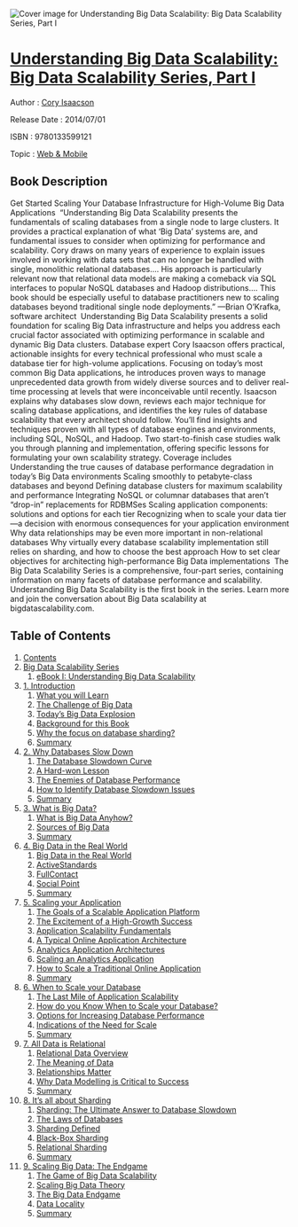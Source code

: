 ![Cover image for Understanding Big Data Scalability: Big Data Scalability Series, Part I](https://imgdetail.ebookreading.net/cover/cover/web_mobile/EB9780133599121.jpg)

[Understanding Big Data Scalability: Big Data Scalability Series, Part I](https://ebookreading.net/view/book/Understanding+Big+Data+Scalability%3A+Big+Data+Scalability+Series%2C+Part+I-EB9780133599121_1.html "Understanding Big Data Scalability: Big Data Scalability Series, Part I")
====================================================================================================================

Author : [Cory Isaacson](https://ebookreading.net/search/author/Cory+Isaacson)

Release Date : 2014/07/01

ISBN : 9780133599121

Topic : [Web & Mobile](https://ebookreading.net/search/category/web-mobile)

Book Description
-----------------

Get Started Scaling Your Database Infrastructure for High-Volume Big Data Applications 
 “Understanding Big Data Scalability presents the fundamentals of scaling databases from a single node to large clusters. It provides a practical explanation of what ‘Big Data’ systems are, and fundamental issues to consider when optimizing for performance and scalability. Cory draws on many years of experience to explain issues involved in working with data sets that can no longer be handled with single, monolithic relational databases.... His approach is particularly relevant now that relational data models are making a comeback via SQL interfaces to popular NoSQL databases and Hadoop distributions.... This book should be especially useful to database practitioners new to scaling databases beyond traditional single node deployments.” —Brian O’Krafka, software architect  
Understanding Big Data Scalability presents a solid foundation for scaling Big Data infrastructure and helps you address each crucial factor associated with optimizing performance in scalable and dynamic Big Data clusters.
Database expert Cory Isaacson offers practical, actionable insights for every technical professional who must scale a database tier for high-volume applications. Focusing on today’s most common Big Data applications, he introduces proven ways to manage unprecedented data growth from widely diverse sources and to deliver real-time processing at levels that were inconceivable until recently.
Isaacson explains why databases slow down, reviews each major technique for scaling database applications, and identifies the key rules of database scalability that every architect should follow.
You’ll find insights and techniques proven with all types of database engines and environments, including SQL, NoSQL, and Hadoop. Two start-to-finish case studies walk you through planning and implementation, offering specific lessons for formulating your own scalability strategy. Coverage includes 
 Understanding the true causes of database performance degradation in today’s Big Data environments 
 Scaling smoothly to petabyte-class databases and beyond 
 Defining database clusters for maximum scalability and performance 
 Integrating NoSQL or columnar databases that aren’t “drop-in” replacements for RDBMSes 
 Scaling application components: solutions and options for each tier 
 Recognizing when to scale your data tier—a decision with enormous consequences for your application environment 
 Why data relationships may be even more important in non-relational databases 
 Why virtually every database scalability implementation still relies on sharding, and how to choose the best approach 
 How to set clear objectives for architecting high-performance Big Data implementations  
The Big Data Scalability Series is a comprehensive, four-part series, containing information on many facets of database performance and scalability. Understanding Big Data Scalability is the first book in the series.
Learn more and join the conversation about Big Data scalability at bigdatascalability.com.
              
Table of Contents
-----------------

1. [Contents](https://ebookreading.net/view/book/Understanding+Big+Data+Scalability%3A+Big+Data+Scalability+Series%2C+Part+I-EB9780133599121_2.html)
1. [Big Data Scalability Series](https://ebookreading.net/view/book/Understanding+Big+Data+Scalability%3A+Big+Data+Scalability+Series%2C+Part+I-EB9780133599121_3.html)
    1. [eBook I: Understanding Big Data Scalability](https://ebookreading.net/view/book/Understanding+Big+Data+Scalability%3A+Big+Data+Scalability+Series%2C+Part+I-EB9780133599121_3.html#pref01lev1sec1)
1. [1. Introduction](https://ebookreading.net/view/book/Understanding+Big+Data+Scalability%3A+Big+Data+Scalability+Series%2C+Part+I-EB9780133599121_4.html)
    1. [What you will Learn](https://ebookreading.net/view/book/Understanding+Big+Data+Scalability%3A+Big+Data+Scalability+Series%2C+Part+I-EB9780133599121_4.html#ch01lev1sec1)
    1. [The Challenge of Big Data](https://ebookreading.net/view/book/Understanding+Big+Data+Scalability%3A+Big+Data+Scalability+Series%2C+Part+I-EB9780133599121_4.html#ch01lev1sec2)
    1. [Today’s Big Data Explosion](https://ebookreading.net/view/book/Understanding+Big+Data+Scalability%3A+Big+Data+Scalability+Series%2C+Part+I-EB9780133599121_4.html#ch01lev1sec3)
    1. [Background for this Book](https://ebookreading.net/view/book/Understanding+Big+Data+Scalability%3A+Big+Data+Scalability+Series%2C+Part+I-EB9780133599121_4.html#ch01lev1sec4)
    1. [Why the focus on database sharding?](https://ebookreading.net/view/book/Understanding+Big+Data+Scalability%3A+Big+Data+Scalability+Series%2C+Part+I-EB9780133599121_4.html#ch01lev1sec5)
    1. [Summary](https://ebookreading.net/view/book/Understanding+Big+Data+Scalability%3A+Big+Data+Scalability+Series%2C+Part+I-EB9780133599121_4.html#ch01lev1sec6)
1. [2. Why Databases Slow Down](https://ebookreading.net/view/book/Understanding+Big+Data+Scalability%3A+Big+Data+Scalability+Series%2C+Part+I-EB9780133599121_5.html)
    1. [The Database Slowdown Curve](https://ebookreading.net/view/book/Understanding+Big+Data+Scalability%3A+Big+Data+Scalability+Series%2C+Part+I-EB9780133599121_5.html#ch02lev1sec1)
    1. [A Hard-won Lesson](https://ebookreading.net/view/book/Understanding+Big+Data+Scalability%3A+Big+Data+Scalability+Series%2C+Part+I-EB9780133599121_5.html#ch02lev1sec2)
    1. [The Enemies of Database Performance](https://ebookreading.net/view/book/Understanding+Big+Data+Scalability%3A+Big+Data+Scalability+Series%2C+Part+I-EB9780133599121_5.html#ch02lev1sec3)
    1. [How to Identify Database Slowdown Issues](https://ebookreading.net/view/book/Understanding+Big+Data+Scalability%3A+Big+Data+Scalability+Series%2C+Part+I-EB9780133599121_5.html#ch02lev1sec4)
    1. [Summary](https://ebookreading.net/view/book/Understanding+Big+Data+Scalability%3A+Big+Data+Scalability+Series%2C+Part+I-EB9780133599121_5.html#ch02lev1sec5)
1. [3. What is Big Data?](https://ebookreading.net/view/book/Understanding+Big+Data+Scalability%3A+Big+Data+Scalability+Series%2C+Part+I-EB9780133599121_6.html)
    1. [What is Big Data Anyhow?](https://ebookreading.net/view/book/Understanding+Big+Data+Scalability%3A+Big+Data+Scalability+Series%2C+Part+I-EB9780133599121_6.html#ch03lev1sec1)
    1. [Sources of Big Data](https://ebookreading.net/view/book/Understanding+Big+Data+Scalability%3A+Big+Data+Scalability+Series%2C+Part+I-EB9780133599121_6.html#ch03lev1sec2)
    1. [Summary](https://ebookreading.net/view/book/Understanding+Big+Data+Scalability%3A+Big+Data+Scalability+Series%2C+Part+I-EB9780133599121_6.html#ch03lev1sec3)
1. [4. Big Data in the Real World](https://ebookreading.net/view/book/Understanding+Big+Data+Scalability%3A+Big+Data+Scalability+Series%2C+Part+I-EB9780133599121_7.html)
    1. [Big Data in the Real World](https://ebookreading.net/view/book/Understanding+Big+Data+Scalability%3A+Big+Data+Scalability+Series%2C+Part+I-EB9780133599121_7.html#ch04lev1sec1)
    1. [ActiveStandards](https://ebookreading.net/view/book/Understanding+Big+Data+Scalability%3A+Big+Data+Scalability+Series%2C+Part+I-EB9780133599121_7.html#ch04lev1sec2)
    1. [FullContact](https://ebookreading.net/view/book/Understanding+Big+Data+Scalability%3A+Big+Data+Scalability+Series%2C+Part+I-EB9780133599121_7.html#ch04lev1sec3)
    1. [Social Point](https://ebookreading.net/view/book/Understanding+Big+Data+Scalability%3A+Big+Data+Scalability+Series%2C+Part+I-EB9780133599121_7.html#ch04lev1sec4)
    1. [Summary](https://ebookreading.net/view/book/Understanding+Big+Data+Scalability%3A+Big+Data+Scalability+Series%2C+Part+I-EB9780133599121_7.html#ch04lev1sec5)
1. [5. Scaling your Application](https://ebookreading.net/view/book/Understanding+Big+Data+Scalability%3A+Big+Data+Scalability+Series%2C+Part+I-EB9780133599121_8.html)
    1. [The Goals of a Scalable Application Platform](https://ebookreading.net/view/book/Understanding+Big+Data+Scalability%3A+Big+Data+Scalability+Series%2C+Part+I-EB9780133599121_8.html#ch05lev1sec1)
    1. [The Excitement of a High-Growth Success](https://ebookreading.net/view/book/Understanding+Big+Data+Scalability%3A+Big+Data+Scalability+Series%2C+Part+I-EB9780133599121_8.html#ch05lev1sec2)
    1. [Application Scalability Fundamentals](https://ebookreading.net/view/book/Understanding+Big+Data+Scalability%3A+Big+Data+Scalability+Series%2C+Part+I-EB9780133599121_8.html#ch05lev1sec3)
    1. [A Typical Online Application Architecture](https://ebookreading.net/view/book/Understanding+Big+Data+Scalability%3A+Big+Data+Scalability+Series%2C+Part+I-EB9780133599121_8.html#ch05lev1sec4)
    1. [Analytics Application Architectures](https://ebookreading.net/view/book/Understanding+Big+Data+Scalability%3A+Big+Data+Scalability+Series%2C+Part+I-EB9780133599121_8.html#ch05lev1sec5)
    1. [Scaling an Analytics Application](https://ebookreading.net/view/book/Understanding+Big+Data+Scalability%3A+Big+Data+Scalability+Series%2C+Part+I-EB9780133599121_8.html#ch05lev1sec6)
    1. [How to Scale a Traditional Online Application](https://ebookreading.net/view/book/Understanding+Big+Data+Scalability%3A+Big+Data+Scalability+Series%2C+Part+I-EB9780133599121_8.html#ch05lev1sec7)
    1. [Summary](https://ebookreading.net/view/book/Understanding+Big+Data+Scalability%3A+Big+Data+Scalability+Series%2C+Part+I-EB9780133599121_8.html#ch05lev1sec8)
1. [6. When to Scale your Database](https://ebookreading.net/view/book/Understanding+Big+Data+Scalability%3A+Big+Data+Scalability+Series%2C+Part+I-EB9780133599121_9.html)
    1. [The Last Mile of Application Scalability](https://ebookreading.net/view/book/Understanding+Big+Data+Scalability%3A+Big+Data+Scalability+Series%2C+Part+I-EB9780133599121_9.html#ch06lev1sec1)
    1. [How do you Know When to Scale your Database?](https://ebookreading.net/view/book/Understanding+Big+Data+Scalability%3A+Big+Data+Scalability+Series%2C+Part+I-EB9780133599121_9.html#ch06lev1sec2)
    1. [Options for Increasing Database Performance](https://ebookreading.net/view/book/Understanding+Big+Data+Scalability%3A+Big+Data+Scalability+Series%2C+Part+I-EB9780133599121_9.html#ch06lev1sec3)
    1. [Indications of the Need for Scale](https://ebookreading.net/view/book/Understanding+Big+Data+Scalability%3A+Big+Data+Scalability+Series%2C+Part+I-EB9780133599121_9.html#ch06lev1sec4)
    1. [Summary](https://ebookreading.net/view/book/Understanding+Big+Data+Scalability%3A+Big+Data+Scalability+Series%2C+Part+I-EB9780133599121_9.html#ch06lev1sec5)
1. [7. All Data is Relational](https://ebookreading.net/view/book/Understanding+Big+Data+Scalability%3A+Big+Data+Scalability+Series%2C+Part+I-EB9780133599121_10.html)
    1. [Relational Data Overview](https://ebookreading.net/view/book/Understanding+Big+Data+Scalability%3A+Big+Data+Scalability+Series%2C+Part+I-EB9780133599121_10.html#ch07lev1sec1)
    1. [The Meaning of Data](https://ebookreading.net/view/book/Understanding+Big+Data+Scalability%3A+Big+Data+Scalability+Series%2C+Part+I-EB9780133599121_10.html#ch07lev1sec2)
    1. [Relationships Matter](https://ebookreading.net/view/book/Understanding+Big+Data+Scalability%3A+Big+Data+Scalability+Series%2C+Part+I-EB9780133599121_10.html#ch07lev1sec3)
    1. [Why Data Modelling is Critical to Success](https://ebookreading.net/view/book/Understanding+Big+Data+Scalability%3A+Big+Data+Scalability+Series%2C+Part+I-EB9780133599121_10.html#ch07lev1sec4)
    1. [Summary](https://ebookreading.net/view/book/Understanding+Big+Data+Scalability%3A+Big+Data+Scalability+Series%2C+Part+I-EB9780133599121_10.html#ch07lev1sec5)
1. [8. It’s all about Sharding](https://ebookreading.net/view/book/Understanding+Big+Data+Scalability%3A+Big+Data+Scalability+Series%2C+Part+I-EB9780133599121_11.html)
    1. [Sharding: The Ultimate Answer to Database Slowdown](https://ebookreading.net/view/book/Understanding+Big+Data+Scalability%3A+Big+Data+Scalability+Series%2C+Part+I-EB9780133599121_11.html#ch08lev1sec1)
    1. [The Laws of Databases](https://ebookreading.net/view/book/Understanding+Big+Data+Scalability%3A+Big+Data+Scalability+Series%2C+Part+I-EB9780133599121_11.html#ch08lev1sec2)
    1. [Sharding Defined](https://ebookreading.net/view/book/Understanding+Big+Data+Scalability%3A+Big+Data+Scalability+Series%2C+Part+I-EB9780133599121_11.html#ch08lev1sec3)
    1. [Black-Box Sharding](https://ebookreading.net/view/book/Understanding+Big+Data+Scalability%3A+Big+Data+Scalability+Series%2C+Part+I-EB9780133599121_11.html#ch08lev1sec4)
    1. [Relational Sharding](https://ebookreading.net/view/book/Understanding+Big+Data+Scalability%3A+Big+Data+Scalability+Series%2C+Part+I-EB9780133599121_11.html#ch08lev1sec5)
    1. [Summary](https://ebookreading.net/view/book/Understanding+Big+Data+Scalability%3A+Big+Data+Scalability+Series%2C+Part+I-EB9780133599121_11.html#ch08lev1sec6)
1. [9. Scaling Big Data: The Endgame](https://ebookreading.net/view/book/Understanding+Big+Data+Scalability%3A+Big+Data+Scalability+Series%2C+Part+I-EB9780133599121_12.html)
    1. [The Game of Big Data Scalability](https://ebookreading.net/view/book/Understanding+Big+Data+Scalability%3A+Big+Data+Scalability+Series%2C+Part+I-EB9780133599121_12.html#ch09lev1sec1)
    1. [Scaling Big Data Theory](https://ebookreading.net/view/book/Understanding+Big+Data+Scalability%3A+Big+Data+Scalability+Series%2C+Part+I-EB9780133599121_12.html#ch09lev1sec2)
    1. [The Big Data Endgame](https://ebookreading.net/view/book/Understanding+Big+Data+Scalability%3A+Big+Data+Scalability+Series%2C+Part+I-EB9780133599121_12.html#ch09lev1sec3)
    1. [Data Locality](https://ebookreading.net/view/book/Understanding+Big+Data+Scalability%3A+Big+Data+Scalability+Series%2C+Part+I-EB9780133599121_12.html#ch09lev1sec4)
    1. [Summary](https://ebookreading.net/view/book/Understanding+Big+Data+Scalability%3A+Big+Data+Scalability+Series%2C+Part+I-EB9780133599121_12.html#ch09lev1sec5)
